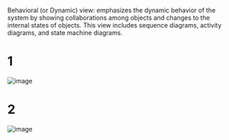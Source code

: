 Behavioral (or Dynamic) view: emphasizes the dynamic behavior of the system by showing collaborations among objects and changes to the internal states of objects. This view includes sequence diagrams, activity diagrams, and state machine diagrams.

# 1

![image](https://user-images.githubusercontent.com/94230294/144291308-5eb66a9f-313c-4290-a385-656a5e020f8b.png)

# 2

![image](https://user-images.githubusercontent.com/94230294/144291631-cad0bcda-7618-4042-9a53-da272e703a01.png)

